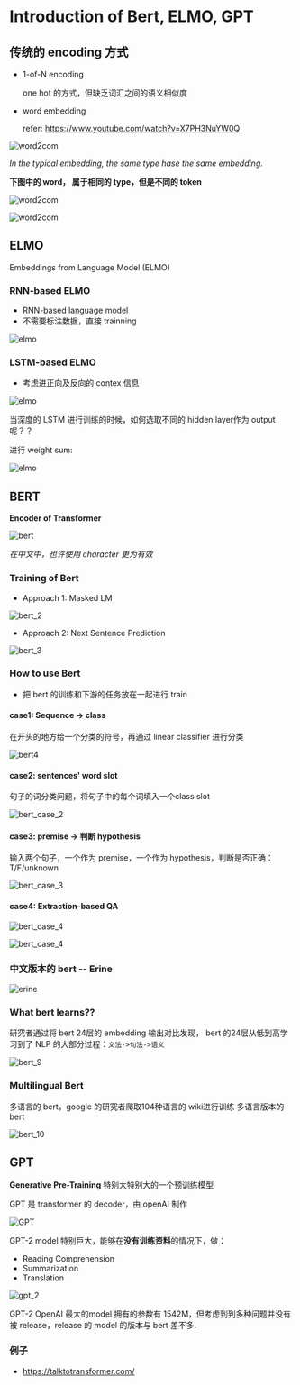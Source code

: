 # Introduction of Bert, ELMO, GPT

## 传统的 encoding 方式

- 1-of-N encoding

    one hot 的方式，但缺乏词汇之间的语义相似度

- word embedding

    refer: https://www.youtube.com/watch?v=X7PH3NuYW0Q

![word2com](..\NLP\IMG\word2com_1.png)

*In the typical embedding, the same type hase the same embedding.*

**下图中的 word， 属于相同的 type，但是不同的 token**

![word2com](..\NLP\IMG\word2com_2.png)

![word2com](..\NLP\IMG\word2com_3.png)

## ELMO

Embeddings from Language Model (ELMO)

### RNN-based ELMO
- RNN-based language model
- 不需要标注数据，直接 trainning

![elmo](..\NLP\IMG\word2com_4.png)

### LSTM-based ELMO
- 考虑进正向及反向的 contex 信息

![elmo](..\NLP\IMG\word2com_5.png)

当深度的 LSTM 进行训练的时候，如何选取不同的 hidden layer作为 output 呢？？

进行 weight sum:

![elmo](..\NLP\IMG\word2com_6.png)


## BERT

**Encoder of Transformer**

![bert](..\NLP\IMG\word2com_7.png)

*在中文中，也许使用 character 更为有效*

### Training of Bert

- Approach 1: Masked LM

![bert_2](..\NLP\IMG\bert2.png)

- Approach 2: Next Sentence Prediction

![bert_3](..\NLP\IMG\bert_3.png)

### How to use Bert

- 把 bert 的训练和下游的任务放在一起进行 train

#### case1: Sequence -> class

在开头的地方给一个分类的符号，再通过 linear classifier 进行分类

![bert4](..\NLP\IMG\bert_4.png)

#### case2: sentences' word slot

句子的词分类问题，将句子中的每个词填入一个class slot

![bert_case_2](..\NLP\IMG\bert_5.png)
#### case3: premise -> 判断 hypothesis

输入两个句子，一个作为 premise，一个作为 hypothesis，判断是否正确：T/F/unknown

![bert_case_3](..\NLP\IMG\bert_6.png)


#### case4: Extraction-based QA

![bert_case_4](..\NLP\IMG\bert_7.png)

![bert_case_4](..\NLP\IMG\bert_8.png)

### 中文版本的 bert -- Erine

![erine](..\NLP\IMG\erine.png)

### What bert learns??

研究者通过将 bert 24层的 embedding 输出对比发现， bert 的24层从低到高学习到了 NLP 的大部分过程：`文法->句法->语义`

![bert_9](..\NLP\IMG\bert_9.png)

### Multilingual Bert

多语言的 bert，google 的研究者爬取104种语言的 wiki进行训练 多语言版本的 bert

![bert_10](..\NLP\IMG\bert_10.png)


## GPT

**Generative Pre-Training**
特别大特别大的一个预训练模型

GPT 是 transformer 的 decoder，由 openAI 制作

![GPT](..\NLP\IMG\gpt_1.png)

GPT-2 model 特别巨大，能够在**没有训练资料**的情况下，做：
- Reading Comprehension
- Summarization
- Translation

![gpt_2](..\NLP\IMG\gtp_2.png)

GPT-2 OpenAI 最大的model 拥有的参数有 1542M，但考虑到到多种问题并没有被 release，release 的 model 的版本与 bert 差不多.

### 例子

- https://talktotransformer.com/